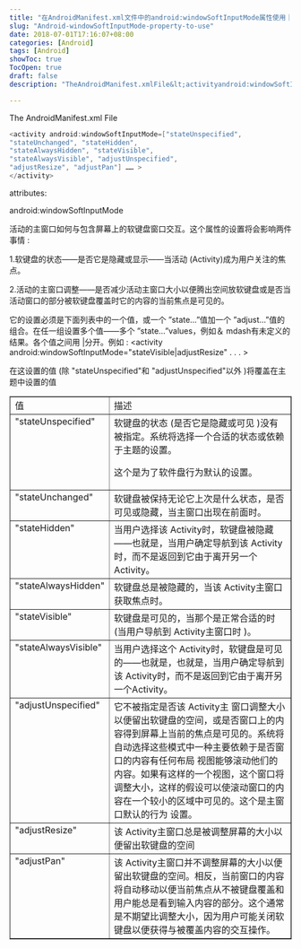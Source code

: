 ```yaml
---
title: "在AndroidManifest.xml文件中的android:windowSoftInputMode属性使用｜ keyboard,squeezing,layout"
slug: "Android-windowSoftInputMode-property-to-use"
date: 2018-07-01T17:16:07+08:00
categories: [Android]
tags: [Android]
showToc: true
TocOpen: true
draft: false
description: "TheAndroidManifest.xmlFile&lt;activityandroid:windowSoftInputMode="

---
```

                

The AndroidManifest.xml File
```java
<activity android:windowSoftInputMode=["stateUnspecified",
"stateUnchanged", "stateHidden",
"stateAlwaysHidden", "stateVisible",
"stateAlwaysVisible", "adjustUnspecified",
"adjustResize", "adjustPan"] …… >
</activity>
```


<!--more-->


attributes:

android:windowSoftInputMode

活动的主窗口如何与包含屏幕上的软键盘窗口交互。这个属性的设置将会影响两件事情 :

1.软键盘的状态——是否它是隐藏或显示——当活动 (Activity)成为用户关注的焦点。

2.活动的主窗口调整——是否减少活动主窗口大小以便腾出空间放软键盘或是否当活动窗口的部分被软键盘覆盖时它的内容的当前焦点是可见的。

它的设置必须是下面列表中的一个值，或一个 ”state…”值加一个 ”adjust…”值的组合。在任一组设置多个值——多个 ”state…”values，例如＆ mdash有未定义的结果。各个值之间用 |分开。例如 : &lt;activity android:windowSoftInputMode="stateVisible|adjustResize" . . . &gt;

在这设置的值 (除 "stateUnspecified"和 "adjustUnspecified"以外 )将覆盖在主题中设置的值
<table border="1" cellspacing="0" cellpadding="0">
<tbody>
<tr>
<td valign="top" width="134">值</td>
<td valign="top" width="434">描述</td>
</tr>
<tr>
<td valign="top" width="134">"stateUnspecified"</td>
<td valign="top" width="434">软键盘的状态 (是否它是隐藏或可见 )没有被指定。系统将选择一个合适的状态或依赖于主题的设置。

这个是为了软件盘行为默认的设置。</td>
</tr>
<tr>
<td valign="top" width="134">"stateUnchanged"</td>
<td valign="top" width="434">软键盘被保持无论它上次是什么状态，是否可见或隐藏，当主窗口出现在前面时。</td>
</tr>
<tr>
<td valign="top" width="134">"stateHidden"</td>
<td valign="top" width="434">当用户选择该 Activity时，软键盘被隐藏——也就是，当用户确定导航到该 Activity时，而不是返回到它由于离开另一个 Activity。</td>
</tr>
<tr>
<td valign="top" width="134">"stateAlwaysHidden"</td>
<td valign="top" width="434">软键盘总是被隐藏的，当该 Activity主窗口获取焦点时。</td>
</tr>
<tr>
<td valign="top" width="134">"stateVisible"</td>
<td valign="top" width="434">软键盘是可见的，当那个是正常合适的时 (当用户导航到 Activity主窗口时 )。</td>
</tr>
<tr>
<td valign="top" width="134">"stateAlwaysVisible"</td>
<td valign="top" width="434">当用户选择这个 Activity时，软键盘是可见的——也就是，也就是，当用户确定导航到该 Activity时，而不是返回到它由于离开另一个Activity。</td>
</tr>
<tr>
<td valign="top" width="134">"adjustUnspecified"</td>
<td valign="top" width="434">它不被指定是否该 Activity主 窗口调整大小以便留出软键盘的空间，或是否窗口上的内容得到屏幕上当前的焦点是可见的。系统将自动选择这些模式中一种主要依赖于是否窗口的内容有任何布局 视图能够滚动他们的内容。如果有这样的一个视图，这个窗口将调整大小，这样的假设可以使滚动窗口的内容在一个较小的区域中可见的。这个是主窗口默认的行为 设置。</td>
</tr>
<tr>
<td valign="top" width="134">"adjustResize"</td>
<td valign="top" width="434">该 Activity主窗口总是被调整屏幕的大小以便留出软键盘的空间</td>
</tr>
<tr>
<td valign="top" width="134">"adjustPan"</td>
<td valign="top" width="434">该 Activity主窗口并不调整屏幕的大小以便留出软键盘的空间。相反，当前窗口的内容将自动移动以便当前焦点从不被键盘覆盖和用户能总是看到输入内容的部分。这个通常是不期望比调整大小，因为用户可能关闭软键盘以便获得与被覆盖内容的交互操作。</td>
</tr>
</tbody>
</table>